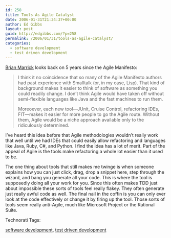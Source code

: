 ```yaml
---
id: 258
title: Tools As Agile Catalyst
date: 2006-01-31T21:34:37+00:00
author: Ed Gibbs
layout: post
guid: http://edgibbs.com/?p=258
permalink: /2006/01/31/tools-as-agile-catalyst/
categories:
  - software development
  - test driven development
---
```

[Brian Marrick](http://www.testing.com/cgi-bin/blog/2006/01/29#five-years-on) looks back on 5 years since the Agile Manifesto:

> I think it no coincidence that so many of the Agile Manifesto authors had past experience with Smalltalk (or, in my case, Lisp). That kind of background makes it easier to think of software as something you could readily change. I don&#8217;t think Agile would have taken off without semi-flexible languages like Java and the fast machines to run them.
> 
> Moreoever, each new tool&mdash;JUnit, Cruise Control, refactoring IDEs, FIT&mdash;makes it easier for more people to go the Agile route. Without them, Agile would be a niche approach available only to the ridiculously determined.

I&#8217;ve heard this idea before that Agile methodologies wouldn&#8217;t really work that well until we had IDEs that could easily allow refactoring and languages like Java, Ruby, C#, and Python. I find the idea has a lot of merit. Part of the appeal of Agile is the tools make refactoring a whole lot easier than it used to be. 

The one thing about tools that still makes me twinge is when someone explains how you can just click, drag, drop a snippet here, step through the wizard, and bang you generate all your code. This is where the tool is supposedly doing all your work for you. Since this often makes TDD just about impossible these sorts of tools feel really flakey. They often generate just really awful code as well. The final nail in the coffin is you can only ever look at the code effectively or change it by firing up the tool. Those sorts of tools seem really anti-Agile, much like Microsoft Project or the Rational Suite.

<!-- Technorati Tags Start -->

Technorati Tags:
  
<a href="http://technorati.com/tag/software%20development" rel="tag">software development</a>, <a href="http://technorati.com/tag/test%20driven%20development" rel="tag">test driven development</a> 

<!-- Technorati Tags End -->